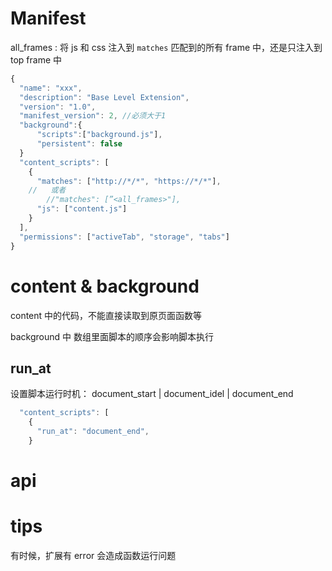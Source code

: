# Manifest

all_frames : 将 js 和 css 注入到 `matches` 匹配到的所有 frame 中，还是只注入到 top frame 中

```js
{
  "name": "xxx",
  "description": "Base Level Extension",
  "version": "1.0",
  "manifest_version": 2, //必须大于1
  "background":{
      "scripts":["background.js"],
      "persistent": false
  }
  "content_scripts": [
    {
      "matches": ["http://*/*", "https://*/*"],
    //   或者
        //"matches": [”<all_frames>"],
      "js": ["content.js"]
    }
  ],
  "permissions": ["activeTab", "storage", "tabs"]
}

```

# content & background

content 中的代码，不能直接读取到原页面函数等


background 中 数组里面脚本的顺序会影响脚本执行
## run_at
设置脚本运行时机： document_start | document_idel | document_end
```javascript
  "content_scripts": [
    {
      "run_at": "document_end",
    }
```

# api

# tips

有时候，扩展有 error 会造成函数运行问题
